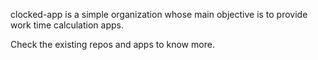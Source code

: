 clocked-app is a simple organization whose main objective is to provide work time calculation apps.

Check the existing repos and apps to know more.
